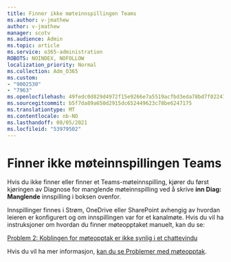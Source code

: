 ```yaml
---
title: Finner ikke møteinnspillingen Teams
ms.author: v-jmathew
author: v-jmathew
manager: scotv
ms.audience: Admin
ms.topic: article
ms.service: o365-administration
ROBOTS: NOINDEX, NOFOLLOW
localization_priority: Normal
ms.collection: Adm_O365
ms.custom:
- "9002530"
- "7963"
ms.openlocfilehash: 49fedc0d829d4972f15e9266e7a5519acfbd3eda78bd7f022477060523b9afd3
ms.sourcegitcommit: b5f7da89a650d2915dc652449623c78be6247175
ms.translationtype: MT
ms.contentlocale: nb-NO
ms.lasthandoff: 08/05/2021
ms.locfileid: "53979502"
---
```

# <a name="cant-find-the-teams-meeting-recording"></a>Finner ikke møteinnspillingen Teams

Hvis du ikke finner eller finner et Teams-møteinnspilling, kjører du først kjøringen av Diagnose for manglende møteinnspilling ved å skrive **inn Diag: Manglende** innspilling i boksen ovenfor. 

Innspillinger finnes i Strøm, OneDrive eller SharePoint avhengig av hvordan leieren er konfigurert og om innspillingen var for et kanalmøte. Hvis du vil ha instruksjoner om hvordan du finner møteopptaket manuelt, kan du se: 

[Problem 2: Koblingen for møteopptak er ikke synlig i et chattevindu](/microsoftteams/troubleshoot/meetings/troubleshoot-meeting-recording-issues#issue-2-the-meeting-recording-link-isnt-visible-in-a-chat-window)

Hvis du vil ha mer informasjon, [kan du se Problemer med møteopptak](/microsoftteams/troubleshoot/meetings/troubleshoot-meeting-recording-issues).
